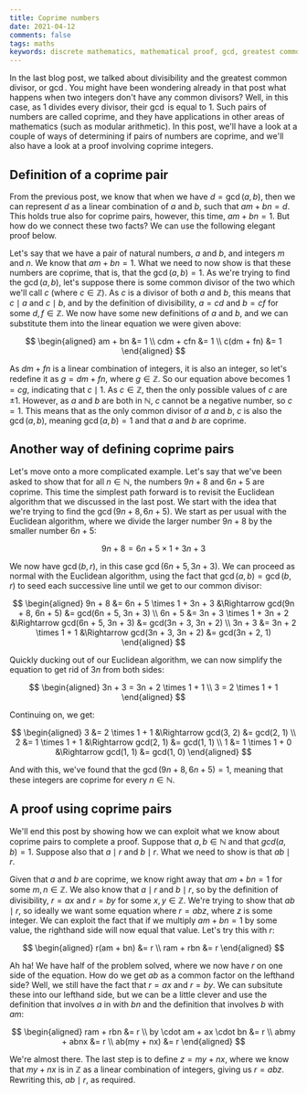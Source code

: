 ```yaml
---
title: Coprime numbers
date: 2021-04-12  
comments: false  
tags: maths
keywords: discrete mathematics, mathematical proof, gcd, greatest common divisor, coprime pairs
---
```


In the last blog post, we talked about divisibility and the greatest common divisor, or $\gcd$. You might have been wondering already in that post what happens when two integers don't have any common divisors? Well, in this case, as 1 divides every divisor, their $\gcd$ is equal to 1. Such pairs of numbers are called coprime, and they have applications in other areas of mathematics (such as modular arithmetic). In this post, we'll have a look at a couple of ways of determining if pairs of numbers are coprime, and we'll also have a look at a proof involving coprime integers.

## Definition of a coprime pair

From the previous post, we know that when we have $d = \gcd(a, b)$, then we can represent $d$ as a linear combination of $a$ and $b$, such that $am + bn = d$. This holds true also for coprime pairs, however, this time, $am + bn = 1$. But how do we connect these two facts? We can use the following elegant proof below.

Let's say that we have a pair of natural numbers, $a$ and $b$, and integers $m$ and $n$. We know that $am + bn = 1$. What we need to now show is that these numbers are coprime, that is, that the $\gcd(a, b) = 1$. As we're trying to find the $\gcd(a, b)$, let's suppose there is some common divisor of the two which we'll call $c$ (where $c \in \mathbb{Z}$). As $c$ is a divisor of both $a$ and $b$, this means that $c \mid a$ and $c \mid b$, and by the definition of divisibility, $a = cd$ and $b = cf$ for some $d, f \in \mathbb{Z}$. We now have some new definitions of $a$ and $b$, and we can substitute them into the linear equation we were given above:

$$
\begin{aligned}
am + bn &= 1 \\
cdm + cfn &= 1 \\
c(dm + fn) &= 1
\end{aligned}
$$

As $dm + fn$ is a linear combination of integers, it is also an integer, so let's redefine it as $g = dm + fn$, where $g \in \mathbb{Z}$. So our equation above becomes $1 = cg$, indicating that $c \mid 1$. As $c \in \mathbb{Z}$, then the only possible values of $c$ are $\pm 1$. However, as $a$ and $b$ are both in $\mathbb{N}$, $c$ cannot be a negative number, so $c = 1$. This means that as the only common divisor of $a$ and $b$, $c$ is also the $\gcd(a, b)$, meaning $\gcd(a, b) = 1$ and that $a$ and $b$ are coprime.

## Another way of defining coprime pairs

Let's move onto a more complicated example. Let's say that we've been asked to show that for all $n \in \mathbb{N}$, the numbers $9n + 8$ and $6n + 5$ are coprime. This time the simplest path forward is to revisit the Euclidean algorithm that we discussed in the last post. We start with the idea that we're trying to find the $\gcd(9n + 8, 6n + 5)$. We start as per usual with the Euclidean algorithm, where we divide the larger number $9n + 8$ by the smaller number $6n + 5$:

$$
9n + 8 = 6n + 5 \times 1 + 3n + 3
$$

We now have $\gcd(b, r)$, in this case $\gcd(6n + 5, 3n + 3)$. We can proceed as normal with the Euclidean algorithm, using the fact that $\gcd(a, b) = \gcd(b, r)$ to seed each successive line until we get to our common divisor:

$$
\begin{aligned}
9n + 8 &= 6n + 5 \times 1 + 3n + 3 &\Rightarrow gcd(9n + 8, 6n + 5) &= gcd(6n + 5, 3n + 3) \\
6n + 5 &= 3n + 3 \times 1 + 3n + 2 &\Rightarrow gcd(6n + 5, 3n + 3) &= gcd(3n + 3, 3n + 2) \\
3n + 3 &= 3n + 2 \times 1 + 1 &\Rightarrow gcd(3n + 3, 3n + 2) &= gcd(3n + 2, 1)
\end{aligned}
$$

Quickly ducking out of our Euclidean algorithm, we can now simplify the equation to get rid of $3n$ from both sides:

$$
\begin{aligned}
3n + 3 = 3n + 2 \times 1 + 1 \\
3 = 2 \times 1 + 1
\end{aligned}
$$

Continuing on, we get:

$$
\begin{aligned}
3 &= 2 \times 1 + 1 &\Rightarrow gcd(3, 2) &= gcd(2, 1) \\
2 &= 1 \times 1 + 1 &\Rightarrow gcd(2, 1) &= gcd(1, 1) \\
1 &= 1 \times 1 + 0 &\Rightarrow gcd(1, 1) &= gcd(1, 0)
\end{aligned}
$$

And with this, we've found that the $\gcd(9n + 8, 6n + 5) = 1$, meaning that these integers are coprime for every $n \in \mathbb{N}$.

## A proof using coprime pairs

We'll end this post by showing how we can exploit what we know about coprime pairs to complete a proof. Suppose that $a, b \in \mathbb{N}$ and that $gcd(a, b) = 1$. Suppose also that $a \mid r$ and $b \mid r$. What we need to show is that $ab \mid r$.

Given that $a$ and $b$ are coprime, we know right away that $am + bn = 1$ for some $m, n \in \mathbb{Z}$. We also know that $a \mid r$ and $b \mid r$, so by the definition of divisibility, $r = ax$ and $r = by$ for some $x, y \in \mathbb{Z}$. We're trying to show that $ab \mid r$, so ideally we want some equation where $r = abz$, where $z$ is some integer. We can exploit the fact that if we multiply $am + bn = 1$ by some value, the righthand side will now equal that value. Let's try this with $r$:

$$
\begin{aligned}
r(am + bn) &= r \\
ram + rbn &= r
\end{aligned}
$$

Ah ha! We have half of the problem solved, where we now have $r$ on one side of the equation. How do we get $ab$ as a common factor on the lefthand side? Well, we still have the fact that $r = ax$ and $r = by$. We can subsitute these into our lefthand side, but we can be a little clever and use the definition that involves $a$ in with $bn$ and the definition that involves $b$ with $am$:

$$
\begin{aligned}
ram + rbn &= r \\
by \cdot am + ax \cdot bn &= r \\
abmy + abnx &= r \\
ab(my + nx) &= r
\end{aligned}
$$

We're almost there. The last step is to define $z = my + nx$, where we know that $my + nx$ is in $\mathbb{Z}$ as a linear combination of integers, giving us $r = abz$. Rewriting this, $ab \mid r$, as required.